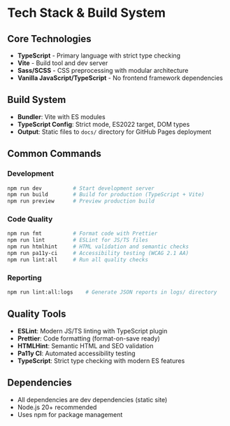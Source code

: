 # Tech Stack & Build System

## Core Technologies
- **TypeScript** - Primary language with strict type checking
- **Vite** - Build tool and dev server
- **Sass/SCSS** - CSS preprocessing with modular architecture
- **Vanilla JavaScript/TypeScript** - No frontend framework dependencies

## Build System
- **Bundler**: Vite with ES modules
- **TypeScript Config**: Strict mode, ES2022 target, DOM types
- **Output**: Static files to `docs/` directory for GitHub Pages deployment

## Common Commands

### Development
```bash
npm run dev          # Start development server
npm run build        # Build for production (TypeScript + Vite)
npm run preview      # Preview production build
```

### Code Quality
```bash
npm run fmt          # Format code with Prettier
npm run lint         # ESLint for JS/TS files
npm run htmlhint     # HTML validation and semantic checks
npm run pa11y-ci     # Accessibility testing (WCAG 2.1 AA)
npm run lint:all     # Run all quality checks
```

### Reporting
```bash
npm run lint:all:logs    # Generate JSON reports in logs/ directory
```

## Quality Tools
- **ESLint**: Modern JS/TS linting with TypeScript plugin
- **Prettier**: Code formatting (format-on-save ready)
- **HTMLHint**: Semantic HTML and SEO validation
- **Pa11y CI**: Automated accessibility testing
- **TypeScript**: Strict type checking with modern ES features

## Dependencies
- All dependencies are dev dependencies (static site)
- Node.js 20+ recommended
- Uses npm for package management